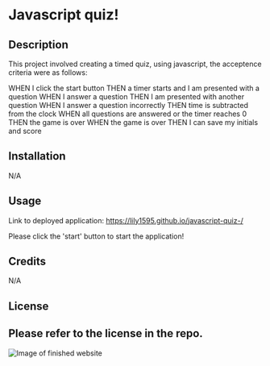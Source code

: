 # Javascript quiz! 

## Description

This project involved creating a timed quiz, using javascript, the acceptence criteria were as follows: 

WHEN I click the start button
THEN a timer starts and I am presented with a question
WHEN I answer a question
THEN I am presented with another question
WHEN I answer a question incorrectly
THEN time is subtracted from the clock
WHEN all questions are answered or the timer reaches 0
THEN the game is over
WHEN the game is over
THEN I can save my initials and score

## Installation

N/A

## Usage

Link to deployed application: https://lily1595.github.io/javascript-quiz-/ 

Please click the 'start' button to start the application! 

## Credits

N/A

## License

Please refer to the license in the repo. 
---

![Image of finished website](./Screenshot%202023-01-19%20at%2019.36.19.png)

